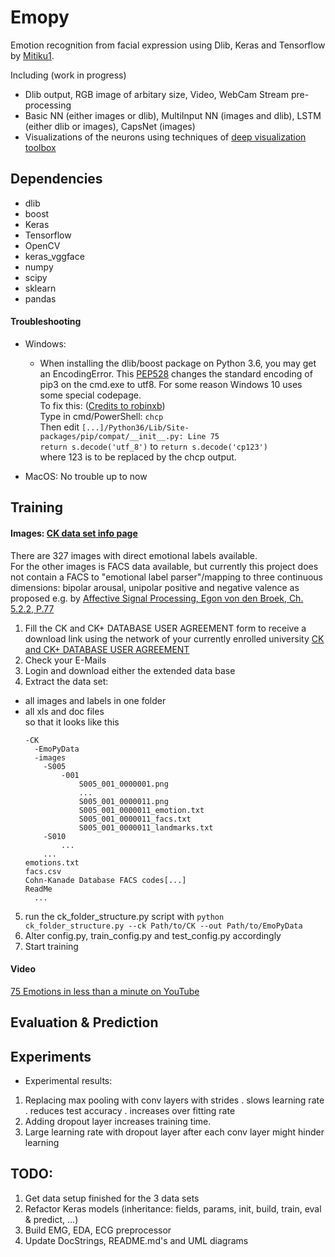 # Emopy
Emotion recognition from facial expression using Dlib, Keras and Tensorflow by 
[Mitiku1](https://github.com/mitiku1).

Including (work in progress)
- Dlib output, RGB image of arbitary size, Video, WebCam Stream pre-processing
- Basic NN (either images or dlib), MultiInput NN (images and dlib), LSTM (either dlib or images), CapsNet (images)
- Visualizations of the neurons using techniques of 
[deep visualization toolbox](https://github.com/yosinski/deep-visualization-toolbox)

## Dependencies
- dlib
- boost
- Keras
- Tensorflow
- OpenCV
- keras_vggface
- numpy
- scipy
- sklearn
- pandas

#### Troubleshooting
- Windows:
    - When installing the dlib/boost package on Python 3.6, you may get an EncodingError. This 
[PEP528](https://www.python.org/dev/peps/pep-0528/) changes the standard encoding of pip3 on the 
cmd.exe to utf8. For some reason Windows 10 uses some special codepage.   
To fix this: ([Credits to robinxb](https://github.com/pypa/pip/issues/4251#issuecomment-279117184))   
Type in cmd/PowerShell: 
 `chcp`   
 Then edit `[...]/Python36/Lib/Site-packages/pip/compat/__init__.py: Line 75`  
 `return s.decode('utf_8')` to `return s.decode('cp123') `  
  where 123 is to be replaced by the chcp output.
  
 - MacOS: No trouble up to now
  
## Training  
#### Images: [CK data set info page](http://www.pitt.edu/~emotion/ck-spread.htm) 

There are 327 images with direct emotional labels available.  
For the other images is FACS data available,
 but currently this project does not contain a FACS to "emotional label parser"/mapping to three continuous dimensions:
 bipolar arousal, unipolar positive and negative valence as proposed e.g. by 
 [Affective Signal Processing, Egon von den Broek, Ch. 5.2.2, P.77](https://research.utwente.nl/en/publications/affective-signal-processing-asp-unraveling-the-mystery-of-emotion)

1. Fill the CK and CK+ DATABASE USER AGREEMENT form to receive a download link using the network of your currently 
enrolled university
[CK and CK+ DATABASE USER AGREEMENT](http://www.consortium.ri.cmu.edu/ckagree/)
2. Check your E-Mails
3. Login and download either the extended data base
4. Extract the data set: 
- all images and labels in one folder  
- all xls and doc files  
so that it looks like this
    ```
    -CK
      -EmoPyData
      -images
        -S005
            -001
                S005_001_0000001.png
                ...
                S005_001_0000011.png
                S005_001_0000011_emotion.txt
                S005_001_0000011_facs.txt
                S005_001_0000011_landmarks.txt
        -S010
            ...
        ...        
  emotions.txt
  facs.csv
  Cohn-Kanade Database FACS codes[...]
  ReadMe
      ...
    ```
5. run the ck_folder_structure.py script with
 ``python ck_folder_structure.py --ck Path/to/CK --out Path/to/EmoPyData``
5. Alter config.py, train_config.py and test_config.py accordingly
6. Start training

#### Video
 [75 Emotions in less than a minute on YouTube](https://www.youtube.com/watch?v=ypqQ_mJIU3M)
 
## Evaluation & Prediction

## Experiments

- Experimental results:
1. Replacing max pooling with conv layers with strides
    . slows learning rate
    . reduces test accuracy 
    . increases over fitting rate
2. Adding dropout layer increases training time.
3. Large learning rate with dropout layer after each 
    conv layer might hinder learning


## TODO:
1. Get data setup finished for the 3 data sets
2. Refactor Keras models (inheritance: fields, params, init, build, train, eval & predict, ...)
3. Build EMG, EDA, ECG preprocessor
4. Update DocStrings, README.md's and UML diagrams


